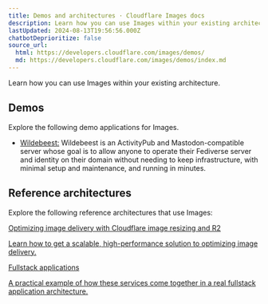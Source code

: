 ```yaml
---
title: Demos and architectures · Cloudflare Images docs
description: Learn how you can use Images within your existing architecture.
lastUpdated: 2024-08-13T19:56:56.000Z
chatbotDeprioritize: false
source_url:
  html: https://developers.cloudflare.com/images/demos/
  md: https://developers.cloudflare.com/images/demos/index.md
---
```


Learn how you can use Images within your existing architecture.

## Demos

Explore the following demo applications for Images.

* [Wildebeest:](https://github.com/cloudflare/wildebeest) Wildebeest is an ActivityPub and Mastodon-compatible server whose goal is to allow anyone to operate their Fediverse server and identity on their domain without needing to keep infrastructure, with minimal setup and maintenance, and running in minutes.

## Reference architectures

Explore the following reference architectures that use Images:

[Optimizing image delivery with Cloudflare image resizing and R2](https://developers.cloudflare.com/reference-architecture/diagrams/content-delivery/optimizing-image-delivery-with-cloudflare-image-resizing-and-r2/)

[Learn how to get a scalable, high-performance solution to optimizing image delivery.](https://developers.cloudflare.com/reference-architecture/diagrams/content-delivery/optimizing-image-delivery-with-cloudflare-image-resizing-and-r2/)

[Fullstack applications](https://developers.cloudflare.com/reference-architecture/diagrams/serverless/fullstack-application/)

[A practical example of how these services come together in a real fullstack application architecture.](https://developers.cloudflare.com/reference-architecture/diagrams/serverless/fullstack-application/)
